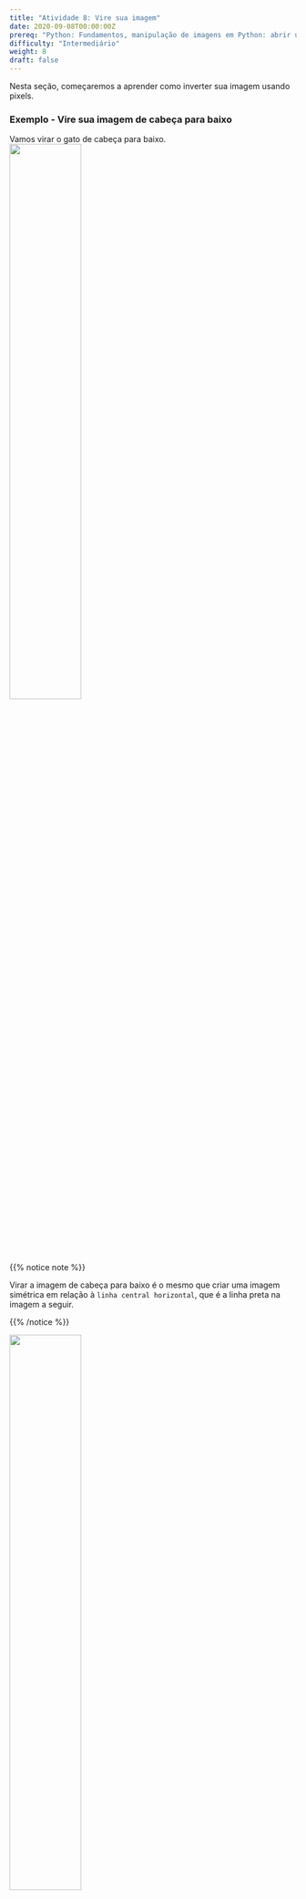 ```yaml
---
title: "Atividade 8: Vire sua imagem"
date: 2020-09-08T00:00:00Z
prereq: "Python: Fundamentos, manipulação de imagens em Python: abrir uma imagem, Python: cores e pixels"
difficulty: "Intermediário"
weight: 8
draft: false
---
```


Nesta seção, começaremos a aprender como inverter sua imagem usando pixels.

### Exemplo - Vire sua imagem de cabeça para baixo

Vamos virar o gato de cabeça para baixo.
<img src="../../media/cat.png" width=50%>

{{% notice note %}}

Virar a imagem de cabeça para baixo é o mesmo que criar uma imagem simétrica em relação à `linha central horizontal`, que é a linha preta na imagem a seguir.

{{% /notice %}}

<img src="../../media/cathori.png" width=50%>

```python
# Precisamos importar o pacote PIL para manipulação com pixels.
from PIL import Image

# Abra a imagem do gato
img = Image.open("cat.png")
width = img.size[0]
height = img.size[1]

# Configure uma nova imagem com a mesma largura e altura
newimg = Image.new('RGB', (width,height))

# Defina o pixel para a nova imagem
for i in range(width): # Para cada coluna
    for j in range(height): # Para cada linha
        heightNew = height - 1 - j # Obtenha a nova localização da altura do pixel.
        color = img.getpixel( (i, heightNew) ) # Obtenha a cor da imagem original
        newimg.putpixel((i,j),color) # Coloca a cor na nova imagem

newimg.save("Mycat.png")
```

Uau! Este é o nosso novo gato depois de virar.

<img src="../../media/flipcat.png" width=50%>

Como descobrimos como definir `heightNew`? No código acima temos:

`heightNew = height - 1 - j`

Este é o ponto chave para virar o gato de cabeça para baixo. Isso pega a altura da imagem e subtrai 1, bem como a localização atual da altura do pixel (j). Subtraímos 1 para indexação; lembre-se de que os computadores começam a contar em '0' em vez de '1'. Subtraímos a localização atual da altura do pixel para obter a localização de onde o novo pixel deveria estar.

Você pode desenhar algumas imagens simples à mão para visualizar isso.

Lembre-se de que nosso código original é principalmente:

```python
width = img.size[0]
height = img.size[1]

# Configure uma nova imagem com a mesma largura e altura
newimg = Image.new('RGB', (width,height))

# Defina o pixel para a nova imagem
for i in range(width): # Para cada coluna
    for j in range(height): # Para cada linha
        heightNew = height - 1 - j # Obtenha a nova localização da altura do pixel.
        color = img.getpixel( (i, heightNew) ) # Obtenha a cor da imagem original
        newimg.putpixel((i,j),color) # Coloca a cor na nova imagem
```

Por exemplo, tente aplicar este código no seguinte grupo de letras 4x4:

<img src="../../media/table.png" width=15%>

Em seguida, crie a saída simétrica em relação à linha central horizontal e compare-a com a saída anterior. Eles são os mesmos?

### Desafio - Vire seu gato da esquerda para a direita

Agora é a sua vez de virar o gato da esquerda para a direita!
  
{{% notice note %}}

Virar a imagem da esquerda para a direita é o mesmo que criar uma imagem simétrica em relação à `linha central vertical`.

Preste atenção na variável `widthNew` e pense cuidadosamente em como defini-la.

{{% /notice %}}

<a class="my-2 mx-4 btn btn-info" href="https://replit.com/@nuevofoundation/Python-Pixel-Activity8" target="_blank">Iniciar Replit</a>

